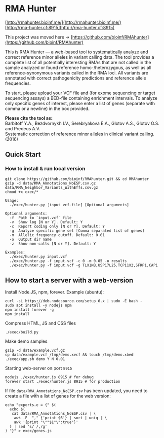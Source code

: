 # RMA Hunter

[http://rmahunter.bioinf.me/](http://rmahunter.bioinf.me/)  
[http://rma-hunter.cf:8915](http://rma-hunter.cf:8915)  

This project was moved here → [https://github.com/bioinf/RMAhunter](https://github.com/bioinf/RMAhunter)

This is RMA Hunter — a web-based tool to systematically analyze and correct 
reference minor alleles in variant calling data. The tool provides a complete 
list of all potentially interesting RMAs that are not called in the sample 
analyzed or found reference homo-/heterozygous, as well as all 
reference-synonymous variants called in the RMA loci. All variants are 
annotated with correct pathogenicity predictions and reference allele 
frequencies.

To start, please upload your VCF file and (for exome sequencing or target 
sequencing assays) a BED-file containing enrichment intervals. To analyze only 
specific genes of interest, please enter a list of genes (separate with comma 
or a newline) in the box provided.

**Please cite the tool as:**  
Barbitoff Y.A., Bezdvornykh I.V., Serebryakova E.A., Glotov A.S., Glotov O.S. 
and Predeus A.V.  
Systematic correction of reference minor alleles in clinical variant calling. 
(2016)


## Quick Start

### How to install & run local version

~~~
git clone https://github.com/bioinf/RMAhunter.git && cd RMAhunter
gzip -d data/RMA_Annotations_NoESP.csv.gz data/RMA_Neighbor_Variants_WithEffs.csv.gz
chmod +x exec/*
~~~

~~~
Usage:
  ./exec/hunter.py [input vcf-file] [Optional arguments]

Optional arguments:
  -f  Path to `input.vcf` file
  -v  Show log [N or Y]. Default: Y
  -c  Report coding only [N or Y]. Default: Y
  -g  Analyze specific gene set [Comma separated list of genes]
  -m  Allelic frequency cutoff. Default: 0.01
  -o  Output dir name
  -z  Show non-calls [N or Y]. Default: Y

Examples:
  ./exec/hunter.py input.vcf
  ./exec/hunter.py -f input.vcf -c 0 -m 0.05 -o results
  ./exec/hunter.py -f input.vcf -g TLX1NB,USP17L25,TCP11X2,SFRP1,CAP1
~~~


## How to start a server with a web-version

Install Node.JS, npm, forever. Example (ubuntu):

~~~
curl -sL https://deb.nodesource.com/setup_6.x | sudo -E bash -
sudo apt install -y nodejs npm
npm install forever -g
npm install
~~~

Compress HTML, JS and CSS files  

~~~
./exec/build.py
~~~

Make demo samples

~~~
gzip -d data/example.vcf.gz
cp data/example.vcf /tmp/demo.xvcf && touch /tmp/demo.xbed
./exec/app.sh demo Y N 0.01
~~~

Starting web-server on port `8915`

~~~
nodejs ./exec/hunter.js 8915 # for debug
forever start ./exec/hunter.js 8915 # for production
~~~

If file `data/RMA_Annotations_NoESP.csv` has been updated, you need to create a file with a list of genes for the web version:

~~~
echo "exports.e = {" $(
  echo $(
   cat data/RMA_Annotations_NoESP.csv | \
    awk -F  "," {'print $6'} | sort | uniq | \
    awk '{print "\""$1"\":true"}'
  ) | sed 's/ /,/g'
) "}" > exec/genes.js
~~~
